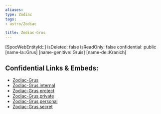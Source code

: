 ```yaml
---
aliases: 
type: Zodiac
tags:
- astro/Zodiac

title: Zodiac-Grus
---
```

[SpocWebEntityId::]
isDeleted: false
isReadOnly: false
confidential: public
[name-la::Grus]
[name-genitive::Gruis]
[name-de::Kranich]


## Confidential Links & Embeds: 
- [Zodiac-Grus](../../../_public/astro/Zodiac/Zodiac-Grus.md) 
- [Zodiac-Grus.internal](../../../_internal/astro/Zodiac/Zodiac-Grus.internal.md) 
- [Zodiac-Grus.protect](../../../_protect/astro/Zodiac/Zodiac-Grus.protect.md) 
- [Zodiac-Grus.private](../../../_private/astro/Zodiac/Zodiac-Grus.private.md) 
- [Zodiac-Grus.personal](../../../_personal/astro/Zodiac/Zodiac-Grus.personal.md) 
- [Zodiac-Grus.secret](../../../_secret/astro/Zodiac/Zodiac-Grus.secret.md) 

